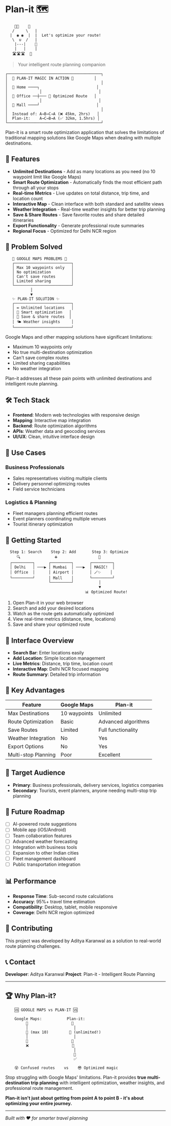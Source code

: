 # Plan-it 🗺️

```
    🚗💨    📍
   /     \   |
  |  ◉ ◉  |  |  Let's optimize your route!
   \  ∪  /   |
    |---|    📍
    |   |    |
   🛣️🛣️🛣️  📍
```

> Your intelligent route planning companion

```
┌─────────────────────────────────────────┐
│  🌟 PLAN-IT MAGIC IN ACTION 🌟         │
│                                         │
│  📍 Home ────┐                         │
│              │                         │
│  📍 Office ──┼─── 🚗 Optimized Route   │
│              │                         │
│  📍 Mall ────┘                         │
│                                         │
│  Instead of: A→B→C→A (❌ 45km, 2hrs)   │
│  Plan-it:    A→C→B→A (✅ 32km, 1.5hrs) │
└─────────────────────────────────────────┘
```

Plan-it is a smart route optimization application that solves the limitations of traditional mapping solutions like Google Maps when dealing with multiple destinations.

## 🚀 Features

- **Unlimited Destinations** - Add as many locations as you need (no 10 waypoint limit like Google Maps)
- **Smart Route Optimization** - Automatically finds the most efficient path through all your stops
- **Real-time Metrics** - Live updates on total distance, trip time, and location count
- **Interactive Map** - Clean interface with both standard and satellite views
- **Weather Integration** - Real-time weather insights for better trip planning
- **Save & Share Routes** - Save favorite routes and share detailed itineraries
- **Export Functionality** - Generate professional route summaries
- **Regional Focus** - Optimized for Delhi NCR region

## 🎯 Problem Solved

```
   😤 GOOGLE MAPS PROBLEMS 😤
   ┌─────────────────────────┐
   │ Max 10 waypoints only   │
   │ No optimization         │
   │ Can't save routes       │
   │ Limited sharing         │
   └─────────────────────────┘
           │
           ▼
   ✨ PLAN-IT SOLUTION ✨
   ┌─────────────────────────┐
   │ ∞ Unlimited locations   │
   │ 🧠 Smart optimization   │
   │ 💾 Save & share routes  │
   │ 🌤️ Weather insights     │
   └─────────────────────────┘
```

Google Maps and other mapping solutions have significant limitations:
- Maximum 10 waypoints only
- No true multi-destination optimization
- Can't save complex routes
- Limited sharing capabilities
- No weather integration

Plan-it addresses all these pain points with unlimited destinations and intelligent route planning.

## 🛠️ Tech Stack

- **Frontend**: Modern web technologies with responsive design
- **Mapping**: Interactive map integration
- **Backend**: Route optimization algorithms
- **APIs**: Weather data and geocoding services
- **UI/UX**: Clean, intuitive interface design

## 🎯 Use Cases

### Business Professionals
- Sales representatives visiting multiple clients
- Delivery personnel optimizing routes
- Field service technicians

### Logistics & Planning
- Fleet managers planning efficient routes
- Event planners coordinating multiple venues
- Tourist itinerary optimization

## 🚀 Getting Started

```
  Step 1: Search    Step 2: Add       Step 3: Optimize
     🔍               ➕                  🧠
  ┌─────────┐      ┌─────────┐       ┌─────────┐
  │ Delhi   │ ───▶ │ Mumbai  │ ───▶  │ MAGIC!  │
  │ Office  │      │ Airport │       │ 🪄✨    │
  └─────────┘      │ Mall    │       └─────────┘
                   └─────────┘           │
                                         ▼
                                   📊 Optimized Route!
```

1. Open Plan-it in your web browser
2. Search and add your desired locations
3. Watch as the route gets automatically optimized
4. View real-time metrics (distance, time, locations)
5. Save and share your optimized route

## 📱 Interface Overview

- **Search Bar**: Enter locations easily
- **Add Location**: Simple location management
- **Live Metrics**: Distance, trip time, location count
- **Interactive Map**: Delhi NCR focused mapping
- **Route Summary**: Detailed trip information

## 🌟 Key Advantages

| Feature | Google Maps | Plan-it |
|---------|-------------|---------|
| Max Destinations | 10 waypoints | Unlimited |
| Route Optimization | Basic | Advanced algorithms |
| Save Routes | Limited | Full functionality |
| Weather Integration | No | Yes |
| Export Options | No | Yes |
| Multi-stop Planning | Poor | Excellent |

## 🎯 Target Audience

- **Primary**: Business professionals, delivery services, logistics companies
- **Secondary**: Tourists, event planners, anyone needing multi-stop trip planning

## 🔮 Future Roadmap

- [ ] AI-powered route suggestions
- [ ] Mobile app (iOS/Android)
- [ ] Team collaboration features
- [ ] Advanced weather forecasting
- [ ] Integration with business tools
- [ ] Expansion to other Indian cities
- [ ] Fleet management dashboard
- [ ] Public transportation integration

## 📊 Performance

- **Response Time**: Sub-second route calculations
- **Accuracy**: 95%+ travel time estimation
- **Compatibility**: Desktop, tablet, mobile responsive
- **Coverage**: Delhi NCR region optimized

## 🤝 Contributing

This project was developed by Aditya Karanwal as a solution to real-world route planning challenges.

## 📞 Contact

**Developer**: Aditya Karanwal
**Project**: Plan-it - Intelligent Route Planning

---

## 🏆 Why Plan-it?

```
    🆚 GOOGLE MAPS vs PLAN-IT 🆚
    
    Google Maps:           Plan-it:
         📍                   📍
         │                    │
         📍 (max 10)         📍 (unlimited!)
         │                    │
         📍                   📍
         ❌                   📍
                              │ 
                              📍
                              ✅
    
    😵 Confused routes    vs    😎 Optimized magic
```

Stop struggling with Google Maps' limitations. Plan-it provides **true multi-destination trip planning** with intelligent optimization, weather insights, and professional route management.

**Plan-it isn't just about getting from point A to point B - it's about optimizing your entire journey.**

---

*Built with ❤️ for smarter travel planning*
